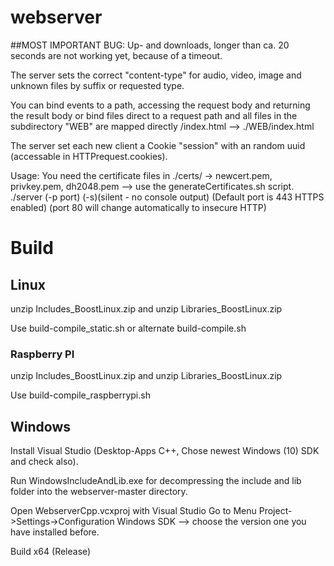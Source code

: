 # webserver

##MOST IMPORTANT BUG: Up- and downloads, longer than ca. 20 seconds are not working yet, because of a timeout.

The server sets the correct "content-type" for audio, video, image and unknown files by suffix or requested type.

You can bind events to a path, accessing the request body and returning the result body
or
bind files direct to a request path
and
all files in the subdirectory "WEB" are mapped directly /index.html --> ./WEB/index.html

The server set each new client a Cookie "session" with an random uuid (accessable in HTTPrequest.cookies).

Usage:
You need the certificate files in ./certs/ -> newcert.pem, privkey.pem, dh2048.pem  --> use the generateCertificates.sh script.
./server (-p port) (-s)(silent - no console output)    (Default port is 443 HTTPS enabled) (port 80 will change automatically to insecure HTTP)

# Build
## Linux
unzip Includes_BoostLinux.zip  and unzip Libraries_BoostLinux.zip

Use build-compile_static.sh or alternate build-compile.sh
### Raspberry PI
unzip Includes_BoostLinux.zip  and unzip Libraries_BoostLinux.zip

Use build-compile_raspberrypi.sh

## Windows
Install Visual Studio (Desktop-Apps C++, Chose newest Windows (10) SDK and check also).

Run WindowsIncludeAndLib.exe for decompressing the include and lib folder into the webserver-master directory.

Open WebserverCpp.vcxproj with Visual Studio
Go to Menu Project->Settings->Configuration Windows SDK --> choose the version one you have installed before.

Build x64 (Release)
